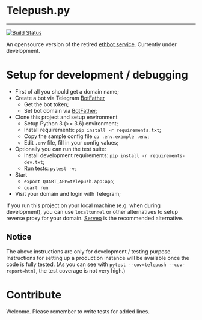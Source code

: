 # Telepush.py

------
[![Build Status](https://travis-ci.com/JokerQyou/telepush.py.svg?branch=master)](https://travis-ci.com/JokerQyou/telepush.py)

An opensource version of the retired [ethbot service][ethbot_github]. Currently under development.

# Setup for development / debugging

- First of all you should get a domain name;
- Create a bot via Telegram [BotFather][botfather]
  - Get the bot token;
  - Set bot domain via [BotFather][botfather];
- Clone this project and setup environment
  - Setup Python 3 (>= 3.6) environment;
  - Install requirements: `pip install -r requirements.txt`;
  - Copy the sample config file `cp .env.example .env`;
  - Edit `.env` file, fill in your config values;
- Optionally you can run the test suite:
  - Install development requirements: `pip install -r requirements-dev.txt`;
  - Run tests: `pytest -v`;
- Start
  - `export QUART_APP=telepush.app:app`;
  - `quart run`
- Visit your domain and login with Telegram;

If you run this project on your local machine (e.g. when during development),
 you can use `localtunnel` or other alternatives to setup reverse proxy
 for your domain. [Serveo][serveo_website] is the recommended alternative.

## Notice

The above instructions are only for development / testing purpose.
Instructions for setting up a production instance will be available
 once the code is fully tested.
 (As you can see with `pytest --cov=telepush --cov-report=html`,
 the test coverage is not very high.)

# Contribute

Welcome. Please remember to write tests for added lines.

[ethbot_github]: https://github.com/JokerQyou/ethbot/
[botfather]: https://t.me/BotFather
[serveo_website]: https://serveo.net/